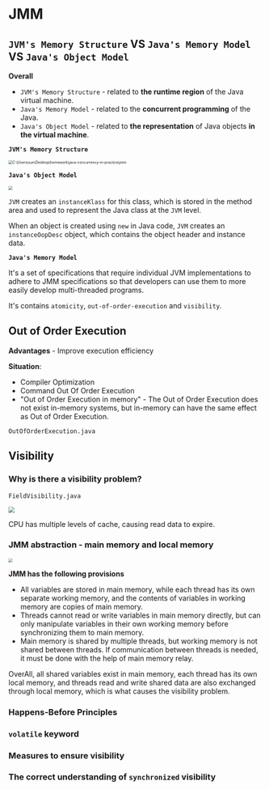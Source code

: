# JMM

## `JVM's Memory Structure` VS `Java's Memory Model` VS `Java's Object Model`

**Overall**

- `JVM's Memory Structure`  - related to **the runtime region** of the Java virtual machine.
- `Java's Memory Model` - related to the **concurrent programming** of the Java.
- `Java's Object Model` - related to **the representation** of Java objects **in the virtual machine**.

**`JVM's Memory Structure`**

<img src="C:\Users\sun\Desktop\homework\java-concurrency-in-practice\jmm\JVM内存结构.png" alt="C:\Users\sun\Desktop\homework\java-concurrency-in-practice\jmm" style="zoom:50%;" />

**`Java's Object Model`**

<img src="C:\Users\sun\Desktop\homework\java-concurrency-in-practice\jmm\Java对象模型.png" style="zoom:50%;" />

`JVM` creates an `instanceKlass` for this class, which is stored in the method area and used to represent the Java class at the `JVM` level.

When an object is created using `new` in Java code, `JVM` creates an `instanceOopDesc` object, which contains the object header and instance data.

**`Java's Memory Model`**

 It's a set of specifications that require individual JVM implementations to adhere to JMM specifications so that developers can use them to more easily develop multi-threaded programs.

It's contains `atomicity`, `out-of-order-execution` and `visibility`.

## Out of Order Execution

**Advantages** - Improve execution efficiency

**Situation**:

- Compiler Optimization
- Command Out Of Order Execution
- "Out of Order Execution in memory" - The Out of Order Execution does not exist in-memory systems, but in-memory can have the same effect as Out of Order Execution. 

`OutOfOrderExecution.java`

## Visibility

### Why is there a visibility problem?

`FieldVisibility.java`

<img src="C:\Users\sun\Desktop\homework\java-concurrency-in-practice\jmm\可见性问题.png" style="zoom:75%;" />

CPU has multiple levels of cache, causing read data to expire.

### JMM abstraction - main memory and local memory

<img src="C:\Users\sun\Desktop\homework\java-concurrency-in-practice\jmm\主内存和本地内存.png" style="zoom:50%;" />

**JMM has the following provisions**

- All variables are stored in main memory, while each thread has its own separate working memory, and the contents of variables in working memory are copies of main memory.
- Threads cannot read or write variables in main memory directly, but can only manipulate variables in their own working memory before synchronizing them to main memory.
- Main memory is shared by multiple threads, but working memory is not shared between threads. If communication between threads is needed, it must be done with the help of main memory relay.

OverAll, all shared variables exist in main memory, each thread has its own local memory, and threads read and write shared data are also exchanged through local memory, which is what causes the visibility problem.

### Happens-Before Principles



### `volatile` keyword



### Measures to ensure visibility



### The correct understanding of `synchronized` visibility

